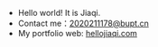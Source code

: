 - Hello world! It is Jiaqi.
- Contact me：2020211178@bupt.cn
- My portfolio web: [hellojiaqi.com](https://hellojiaqi.com)

<!---
marycheung021213/marycheung021213 is a ✨ special ✨ repository because its `README.md` (this file) appears on your GitHub profile.
You can click the Preview link to take a look at your changes.
--->
